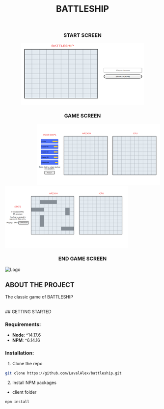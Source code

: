 
<br />
<div align="center">
  <h1 align="center">BATTLESHIP</h1>
</div>
<br />
<div align="center">
  <h3>START SCREEN</h3>
  <img src="img/start.png" alt="Logo" width="400" height="200">
</div>  
<div align="center">
  <h3>GAME SCREEN</h3>
</div>
<div align="right">
  <img src="img/game.png" alt="Logo" width="400" height="200">
</div>  
<div align="left">
  <img src="img/game-ship.png" alt="Logo" width="400" height="200">
</div>
<div align="center">
  <h3>END GAME SCREEN</h3>
</div>
  <img src="imag/game-over.png" alt="Logo" width="400" height="200">



<!-- ABOUT THE PROJECT -->
## ABOUT THE PROJECT 
The classic game of BATTLESHIP


<br />
<!-- GETTING STARTED -->
## GETTING STARTED 



### Requirements:

 * __Node__: ^14.17.6
 * __NPM__: ^6.14.16 
 

### Installation:

1. Clone the repo


```sh
git clone https://github.com/LavalAlex/battleship.git
```


2. Install NPM packages

* client folder

```sh
npm install
```

<br />

